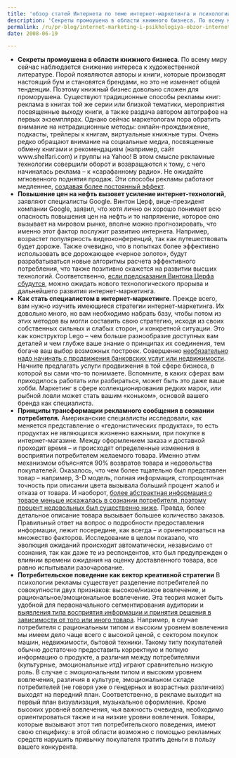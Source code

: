 ```yaml
---
title: 'обзор статей Интернета по теме интернет-маркетинга и психологии рекламы'
description: 'Секреты промоушена в области книжного бизнеса. По всему миру сейчас наблюдается снижение интереса к художественной литературе. Порой появляются авторы и книги, которые производят настоящий бум и становятся брендами, но это не изменяет общей тенденции. Поэтому книжный бизнес довольно сложен для проморушена.'
permalink: /ru/pr-blog/internet-marketing-i-psikhologiya-obzor-interneta
date: 2008-06-19

---
```

<ul>
<li><strong>Секреты промоушена в области книжного бизнеса</strong>.
По всему миру сейчас наблюдается снижение интереса к художественной литературе. Порой появляются авторы и книги, которые производят настоящий бум и становятся брендами, но это не изменяет общей тенденции. Поэтому книжный бизнес довольно сложен для проморушена.
Существуют традиционные способы рекламы книг: реклама в книгах той же серии или близкой тематики, мероприятия посвященные выходу книги, а также раздача автором автографов на первых экземплярах. Однако сейчас маркетологам пора обратить внимание на нетрадиционные методы: онлайн-прождвижение, подкасты, трейлеры к книгам, виртуальные книжные туры. Очень редко обращают внимание на социальные медиа, посвященные обмену книгами и рекомендациям (например, сайт www.shelfari.com) и группы на Yahoo! В этом смысле рекламные технологии совершили оборот и возвращаются к тому, с чего начиналась реклама – к «сарафанному радио».
Не ожидайте мгновенного поднятия продаж. Эти способы рекламы работают медленнее, <a href="http://bookmarketingbuzz.wordpress.com/2008/06/18/book-marketing-buzz-book-promotion-publicity-tips-how-to-promote-your-books-with-contemporary-romance-author-laconnie-taylor-jones-2/">создавая более постоянный эффект</a>. </li>
<li><strong>Повышение цен на нефть вызовет усиление интернет-технологий</strong>, заявляют специалисты Google.
Винтон Церф, вице-президент компании Google, заявил, что хотя лично он  хорошо понимает всю опасность повышения цен на нефть и то напряжение, которое оно вызывает на мировом рынке, вполне можно прогнозировать, что именно этот фактор послужит развитию интернета.  Например, возрастет популярность видеоконференций, так как путешествовать будет дороже. Также очевидно, что в попытках более эффективно использовать все дорожающее «черное золото», будут разрабатываться новые алгоритмы расчета эффективного потребления, что также позитивно скажется на развитии высших технологий. Соответственно, <a href="http://afp.google.com/article/ALeqM5hMMOyED1Cw0mlN_v1l05AoqilVPg">если предсказания Винтона Церфа сбудутся</a>, можно ожидать нового технологического прорыва и дальнейшего развития интернет-маркетинга.
</li>
<li><strong>Как стать специалистом в интернет-маркетинге</strong>.
Прежде всего, вам нужно изучить имеющиеся стратегии интернет-маркетинга. Их довольно много, но вам необходимо набрать базу, чтобы потом из этих методов вы могли составить свою стратегию, исходя из своих собственных сильных и слабых сторон, и конкретной ситуации. Это как конструктор Lego – чем больше разнообразие доступных вам деталей и чем глубже ваше знание о принципах их соединения, тем богаче ваш выбор возможных построек. Совершенно <a href="http://www.wednesdaygift.com/?p=69"> необязательно надо начинать с продвижения банковских услуг или недвижимости</a>. Начните предлагать услуги продвижения в той сфере бизнеса, в которой вы сами что-то понимаете. Вспомните, в каких сферах вам приходилось работать или разбираться, может быть это даже ваше хобби. Маркетинг в сфере коллекционирования редких марок, или рыбной ловли может стать вашим «коньком», основой вашего бренда как специалиста.</li>
<li><strong>Принципы трансформации рекламного сообщения в сознании потребителя.</strong>
Американские специалисты исследовали, как меняется представление о «гедонистических продуктах», то есть продуктах не являющихся жизненно важными, при покупке в интернет-магазине.  Между оформлением заказа и доставкой проходит время – и происходят определенные изменения в восприятии потребителем желаемого товара. Именно этим механизмом объяснятся 90% возвратов товара и недовольства покупателей.  Оказалось, что чем более тщательно был представлен товар – например, 3-D модель, полная информация, стопроцентная точность при описании цвета вызывала больший процент жалоб и отказа от товара. И наоборот, <a href="http://64.233.183.104/search?q=cache:wTQPV1S4Da0J:elab.vanderbilt.edu/Research/papers/The%2520Role%2520of%2520Memory%2520Distortion%2520and%2520Temporal%2520Change%2520in%2520Hedonic%2520Product%2520Evaluations%2520%255BConard%2520-%2520May%25202005%255D.pdf+%E2%80%99Twixt+Cup+and+Lip:+The+Role+of+Memory+Distortion+and+Temporal+Change+in+Hedonic+Product+Evaluations&amp;hl=ru&amp;gl=ru&amp;ct=clnk&amp;cd=1"> более абстрактная информация о товаре меньше искажалась в  сознании потребителя, поэтому процент недовольных был существенно ниже</a>. Правда, более детальное описание товара вызывает большее количество заказов. Правильный ответ на вопрос о подробности предоставления информации, лежит посередине, как всегда – и ориентироваться на множество факторов. Исследование в целом показало, что эволюция ожиданий происходит автоматически, независимо от сознания, так как даже те из респондентов, кто был предупрежден о влиянии времени ожидания на оценку доставленного товара, все равно испытывали разочарование. </li>
<li><strong>Потребительское поведение как вектор креативной стратегии</strong>
В психологии рекламы существует разделение потребителей по совокупности двух признаков: высокое/низкое вовлечение, и рациональное/эмоциональное вовлечение. Эта теория может быть удобной для первоначального сегментирования аудитории и <a href="http://www.adcracker.com/involvement/index.htm">выявления типа восприятия информации и принятия решения в зависимости от того или иного товара</a>. Например, в случае потребителя с рациональным типом и высоким уровнем вовлечения мы имеем дело чаще всего с высокой ценой, с сектором покупок машин, недвижимости, бытовой техники. Такому типу покупателей обычно достаточно предоставить корректную и полную информацию о продукте, а различия между потребителями (культурные, эмоциональные итд) играют сравнительно низкую роль. В случае с эмоциональным типом и высоким уровнем вовлечения, различия в культуре, эмоциональном складе потребителей (не говоря уже о гендерных и возрастных различиях) выходят на передний план. Соответственно, в рекламе выходит на первый план визуализация, музыкальное оформление. Кроме высоких уровней вовлечения, чья важность очевидна, необходимо ориентироваться также и на низкие уровни вовлечения. Товары, которые вызывают этот тип потребительского поведения, имеют свою специфику: в этой области возможно с помощью рекламных средств нарушить привычку покупателя тратить деньги в пользу вашего конкурента. </li></ul>
